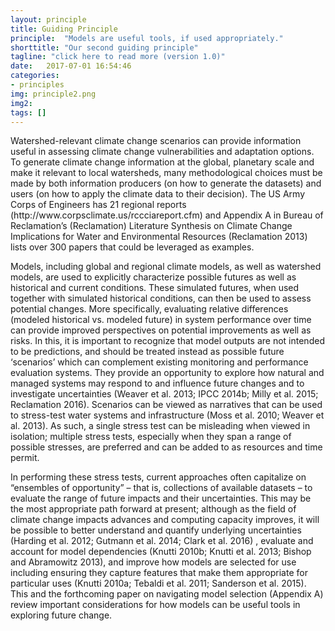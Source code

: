 ```yaml
---
layout: principle
title: Guiding Principle
principle:  "Models are useful tools, if used appropriately."
shorttitle: "Our second guiding principle" 
tagline: "click here to read more (version 1.0)"
date:   2017-07-01 16:54:46
categories:
- principles
img: principle2.png
img2: 
tags: []
---
```

<p>Watershed-relevant climate change scenarios can provide information useful in assessing climate change vulnerabilities and adaptation options. To generate climate change information at the global, planetary scale and make it relevant to local watersheds, many methodological choices must be made by both information producers (on how to generate the datasets) and users (on how to apply the climate data to their decision).  The US Army Corps of Engineers has 21 regional reports (http://www.corpsclimate.us/rccciareport.cfm) and Appendix A in Bureau of Reclamation’s (Reclamation) Literature Synthesis on Climate Change Implications for Water and Environmental Resources (Reclamation 2013) lists over 300 papers that could be leveraged as examples. </p>
<p>Models, including global and regional climate models, as well as watershed models, are used to explicitly characterize possible futures as well as historical and current conditions. These simulated futures, when used together with simulated historical conditions, can then be used to assess potential changes.  More specifically, evaluating relative differences (modeled historical vs. modeled future) in system performance over time can provide improved perspectives on potential improvements as well as risks. In this, it is important to recognize that model outputs are not intended to be predictions, and should be treated instead as possible future ‘scenarios’ which can complement existing monitoring and performance evaluation systems.  They provide an opportunity to explore how natural and managed systems may respond to and influence future changes and to investigate uncertainties (Weaver et al. 2013; IPCC 2014b; Milly et al. 2015; Reclamation 2016).  Scenarios can be viewed as narratives that can be used to stress-test water systems and infrastructure (Moss et al. 2010; Weaver et al. 2013).  As such, a single stress test can be misleading when viewed in isolation; multiple stress tests, especially when they span a range of possible stresses, are preferred and can be added to as resources and time permit.</p>
<p>In performing these stress tests, current approaches often capitalize on “ensembles of opportunity” – that is, collections of available datasets – to evaluate the range of future impacts and their uncertainties. This may be the most appropriate path forward at present; although as the field of climate change impacts advances and computing capacity improves, it will be possible to better understand and quantify underlying uncertainties (Harding et al. 2012; Gutmann et al. 2014; Clark et al. 2016) , evaluate and account for model dependencies (Knutti 2010b; Knutti et al. 2013; Bishop and Abramowitz 2013), and improve how models are selected for use including ensuring they capture features that make them appropriate for particular uses (Knutti 2010a; Tebaldi et al. 2011; Sanderson et al. 2015).  This and the forthcoming paper on navigating model selection (Appendix A) review important considerations for how models can be useful tools in exploring future change.</p>
